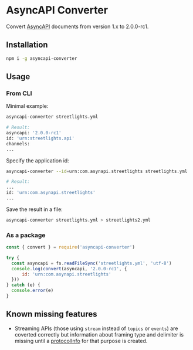 # AsyncAPI Converter

Convert [AsyncAPI](https://asyncapi.com) documents from version 1.x to 2.0.0-rc1.

## Installation

```sh
npm i -g asyncapi-converter
```

## Usage

### From CLI

Minimal example:

```sh
asyncapi-converter streetlights.yml

# Result:
asyncapi: '2.0.0-rc1'
id: 'urn:streetlights.api'
channels:
...
```

Specify the application id:

```sh
asyncapi-converter --id=urn:com.asynapi.streetlights streetlights.yml

# Result:
...
id: 'urn:com.asynapi.streetlights'
...
```

Save the result in a file:

```sh
asyncapi-converter streetlights.yml > streetlights2.yml
```

### As a package

```js
const { convert } = require('asyncapi-converter')

try {
  const asyncapi = fs.readFileSync('streetlights.yml', 'utf-8')
  console.log(convert(asyncapi, '2.0.0-rc1', {
      id: 'urn:com.asynapi.streetlights'
  }))
} catch (e) {
  console.error(e)
}
```

## Known missing features

* Streaming APIs (those using `stream` instead of `topics` or `events`) are coverted correctly but information about framing type and delimiter is missing until a [protocolInfo](https://github.com/asyncapi/extensions-catalog/issues/1) for that purpose is created.
